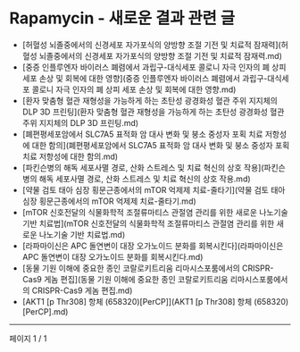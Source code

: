 # Rapamycin - 새로운 결과 관련 글

- [허혈성 뇌졸중에서의 신경세포 자가포식의 양방향 조절 기전 및 치료적 잠재력](허혈성 뇌졸중에서의 신경세포 자가포식의 양방향 조절 기전 및 치료적 잠재력.md)
- [중증 인플루엔자 바이러스 폐렴에서 과립구-대식세포 콜로니 자극 인자의 폐 상피 세포 손상 및 회복에 대한 영향](중증 인플루엔자 바이러스 폐렴에서 과립구-대식세포 콜로니 자극 인자의 폐 상피 세포 손상 및 회복에 대한 영향.md)
- [환자 맞춤형 혈관 재형성을 가능하게 하는 초탄성 광경화성 혈관 주위 지지체의 DLP 3D 프린팅](환자 맞춤형 혈관 재형성을 가능하게 하는 초탄성 광경화성 혈관 주위 지지체의 DLP 3D 프린팅.md)
- [폐편평세포암에서 SLC7A5 표적화 암 대사 변화 및 붕소 중성자 포획 치료 저항성에 대한 함의](폐편평세포암에서 SLC7A5 표적화 암 대사 변화 및 붕소 중성자 포획 치료 저항성에 대한 함의.md)
- [파킨슨병의 해독 세포사멸 경로, 산화 스트레스 및 치료 혁신의 상호 작용](파킨슨병의 해독 세포사멸 경로, 산화 스트레스 및 치료 혁신의 상호 작용.md)
- [약물 검토 태아 심장 횡문근종에서의 mTOR 억제제 치료-줄타기](약물 검토 태아 심장 횡문근종에서의 mTOR 억제제 치료-줄타기.md)
- [mTOR 신호전달의 식물화학적 조절류마티스 관절염 관리를 위한 새로운 나노기술 기반 치료법](mTOR 신호전달의 식물화학적 조절류마티스 관절염 관리를 위한 새로운 나노기술 기반 치료법.md)
- [라파마이신은 APC 돌연변이 대장 오가노이드 분화를 회복시킨다](라파마이신은 APC 돌연변이 대장 오가노이드 분화를 회복시킨다.md)
- [동물 기원 이해에 중요한 종인 코랄로키트리움 리마시스포룸에서의 CRISPR-Cas9 게놈 편집](동물 기원 이해에 중요한 종인 코랄로키트리움 리마시스포룸에서의 CRISPR-Cas9 게놈 편집.md)
- [AKT1 [p Thr308] 항체 (658320)[PerCP]](AKT1 [p Thr308] 항체 (658320)[PerCP].md)

---
페이지 1 / 1